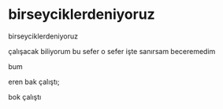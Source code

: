 # birseyciklerdeniyoruz
birseyciklerdeniyoruz

çalışacak biliyorum
bu sefer o sefer işte
sanırsam beceremedim


bum

eren bak çalıştı;

bok çalıştı

